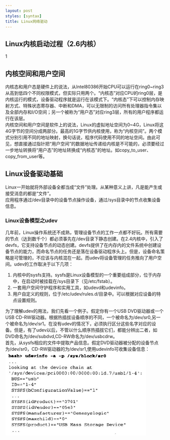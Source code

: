```yaml
---
layout: post
styles: [syntax]
title: Linux网络驱动
---
```


## Linux内核启动过程（2.6内核）

1

## 内核空间和用户空间

内核态和用户态是硬件上的说法，从Intel80386开始CPU可以运行在ring0~ring3从高到低四个不同权限模式，但实际只用两个。“内核态”对应CPU的ring0层，是内核运行的模式，设备驱动程序就是运行在该模式下。“内核态”下可以控制内存映射方式、特殊状态寄存器、中断和DMA，可以无限制的访问所有处理器指令集以及全部内存和I/O空间；另一个被称为“用户态”对应ring3层，所有的用户程序都运行在该层。   
内核空间和用户空间是软件上的说法，Linux的虚拟地址空间为0~4G，Linux将这4G字节的空间分成两部分。最高的1G字节供内核使用，称为“内核空间”。两个模式分别引用不同的地址映射，换句话说，程序代码使用不同的地址空间。由此可见，想直接通过指针把“用户空间”的数据地址传递给内核是不可能的，必须要经过一步地址转换将“用户态”的地址转换成“内核态”的地址。如copy_to_user、copy_from_user等。

## Linux设备驱动基础

Linux一开始就将外部设备全都当成“文件”处理。从某种意义上讲，凡是能产生或接受消息的都是“文件”。  
应用程序通过/dev目录中的设备节点操作设备，通过/sys目录中的节点收集设备信息。

### Linux设备模型之udev

几年前，Linux操作系统还不成熟，管理设备节点的工作一点都不好玩。所有需要的节点（达到数千个）都必须事先在/dev目录下静态创建。在2.4内核中，引入了devfs，它支持设备节点的动态创建。devfs提供了在内存内的文件系统中创建设备节点的能力，而命名节点的任务还是落在设备驱动程序头上。但是，设备命名策略是可管理的，不应该与内核混在一起。而udev将设备管理的任务推向了用户空间。udev的工作取决于以下几项：
1. 内核中的sysfs支持。sysfs是Linux设备模型的一个重要组成部分，位于内存中，在启动时被挂载在/sys目录下（见/etc/fstab）。
1. 一套用户空间守护程序和实用工具，如udevd和udevinfo。
1. 用户自定义的规则，位于/etc/udev/rules.d/目录中。可以根据对应设备的特点设置规则。

为了理解udev的用法，我们先看一个例子。假定你有一个USB DVD驱动器或一个USB CD-RW驱动器。根据热插拔设备顺序的不同，一个被命名为/dev/sr0,另一个被命名为/dev/sr1。在没有udev的情况下，必须执行区分这些名字对应的设备。但是，有了udev以后，不管以什么顺序热插拔它们，都能分辨出二者，如DVD命名为/dev/subdvd,CD-RW命名为/dev/usbcdrw。  
首先，从sysfs相应的文件中提取产品信息。假定DVD驱动器被分配的设备节点为/dev/sr0，CD-RW驱动器的为/dev/sr1,使用udevinfo可收集设备信息：  
![Alt "1"](/static/images/post/LinuxDriver1.jpg)

